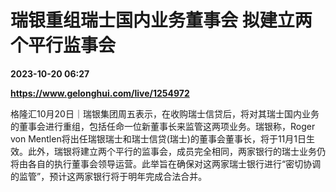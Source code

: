 # 瑞银重组瑞士国内业务董事会 拟建立两个平行监事会

**2023-10-20 06:27**

**https://www.gelonghui.com/live/1254972**

格隆汇10月20日｜瑞银集团周五表示，在收购瑞士信贷后，将对其瑞士国内业务的董事会进行重组，包括任命一位新董事长来监管这两项业务。瑞银称，Roger von Mentlen将出任瑞银瑞士和瑞士信贷(瑞士)的董事会董事长，将于11月1日生效。此外，瑞银将建立两个平行的监事会，成员完全相同，两家银行的瑞士业务仍将由各自的执行董事会领导运营。此举旨在确保对这两家瑞士银行进行“密切协调的监管”，预计这两家银行将于明年完成合法合并。